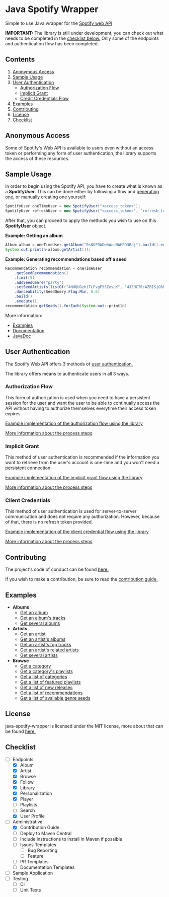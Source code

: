 # Java Spotify Wrapper
Simple to use Java wrapper for the [Spotify web API](https://developer.spotify.com/documentation/web-api/)

**IMPORTANT:** The library is still under development, you can check out what needs to be completed in the [checklist below.](https://github.com/woojiahao/java-spotify-wrapper#checklist) Only some of the endpoints and authentication flow has been 
completed.

## Contents
1. [Anonymous Access](https://github.com/woojiahao/java-spotify-wrapper#anonymous-access)
2. [Sample Usage](https://github.com/woojiahao/java-spotify-wrapper#sample-usage)
3. [User Authentication](https://github.com/woojiahao/java-spotify-wrapper#user-authentication)
   * [Authorization Flow](https://github.com/woojiahao/java-spotify-wrapper#authorization-flow)
   * [Implicit Grant](https://github.com/woojiahao/java-spotify-wrapper#implicit-grant)
   * [Credit Credentials Flow](https://github.com/woojiahao/java-spotify-wrapper#client-credentials-flow)
4. [Examples](https://github.com/woojiahao/java-spotify-wrapper#examples)
5. [Contributing](https://github.com/woojiahao/java-spotify-wrapper#contributing)
6. [License](https://github.com/woojiahao/java-spotify-wrapper#license)
7. [Checklist](https://github.com/woojiahao/java-spotify-wrapper#checklist)

## Anonymous Access
Some of Spotify's Web API is available to users even without an access token or performing any form of user authentication,
the library supports the access of these resources.

## Sample Usage
In order to begin using the Spotify API, you have to create what is known as a **SpotifyUser**. This can be done either 
by following a flow and [generating one](https://woojiahao.github.io/java-spotify-wrapper/#/authentication_guide), or 
manually creating one yourself:

```java
SpotifyUser oneTimeUser = new SpotifyUser("<access_token>");
SpotifyUser refreshUser = new SpotifyUser("<access_token>", "refresh_token");
```

After that, you can proceed to apply the methods you wish to use on this **SpotifyUser** object.

**Example: Getting an album**

```java
Album album = oneTimeUser.getAlbum("0sNOF9WDwhWunNAHPD3Baj").build().execute();
System.out.println(album.getArtist());
```

**Example: Generating recommendations based off a seed**

```java
Recommendation recommendation = oneTimeUser
    .getSeedRecommendation()
    .limit(5)
    .addSeedGenre("party")
    .setSeedArtists(listOf("4NHQUGzhtTLFvgF5SZesLK", "43ZHCT0cAZBISjO8DG9PnE"))
    .danceability(SeedQuery.Flag.Min, 0.6)
    .build()
    .execute();
recommendation.getSeeds().forEach(System.out::println)
```

More information:

* [Examples](https://github.com/woojiahao/java-spotify-wrapper/tree/master/examples)
* [Documentation](https://woojiahao.github.io/java-spotify-wrapper/)
* [JavaDoc]()

## User Authentication
The Spotify Web API offers 3 methods of [user authentication.](https://developer.spotify.com/documentation/general/guides/authorization-guide/)

The library offers means to authenticate users in all 3 ways. 

### Authorization Flow
This form of authorization is used when you need to have a persistent session for the user and want the user to be 
able to continually access the API without having to authorize themselves everytime their access token expires.

[Example implementation of the authorization flow using the library](https://github.com/woojiahao/java-spotify-wrapper/blob/master/examples/AuthorizationFlowDemo.java)

[More information about the process steps](https://woojiahao.github.io/java-spotify-wrapper/#/authentication_guide?id=authorization-flow)

### Implicit Grant
This method of user authentication is recommended if the information you want to retrieve from the user's account is 
one-time and you won't need a persistent connection.

[Example implementation of the implicit grant flow using the library](https://github.com/woojiahao/java-spotify-wrapper/blob/master/examples/ImplicitGrantDemo.java)

[More information about the process steps](https://woojiahao.github.io/java-spotify-wrapper/#/authentication_guide?id=implicit-grant)

### Client Credentials
This method of user authentication is used for server-to-server communication and does not require any authorization. 
However, because of that, there is no refresh token provided.

[Example implementation of the client credential flow using the library](https://github.com/woojiahao/java-spotify-wrapper/blob/master/examples/ClientCredentialFlowDemo.java)

[More information about the process steps](https://woojiahao.github.io/java-spotify-wrapper/#/authentication_guide?id=client-credential-flow)

## Contributing
The project's code of conduct can be found [here.](https://github.com/woojiahao/java-spotify-wrapper/blob/master/CODE_OF_CONDUCT.md)

If you wish to make a contribution, be sure to read the [contribution guide.](https://github.com/woojiahao/java-spotify-wrapper/blob/master/CONTRIBUTING.md)

## Examples

* **Albums**
    * [Get an album](https://github.com/woojiahao/java-spotify-wrapper/blob/b6b593ac15988109763cf94cb48c171fd6ecf2a6/src/main/java/me/chill/sample/AlbumQueryDemo.java#L37)
    * [Get an album's tracks](https://github.com/woojiahao/java-spotify-wrapper/blob/b6b593ac15988109763cf94cb48c171fd6ecf2a6/src/main/java/me/chill/sample/AlbumQueryDemo.java#L40)
    * [Get several albums](https://github.com/woojiahao/java-spotify-wrapper/blob/b6b593ac15988109763cf94cb48c171fd6ecf2a6/src/main/java/me/chill/sample/AlbumQueryDemo.java#L43)
* **Artists**
    * [Get an artist](https://github.com/woojiahao/java-spotify-wrapper/blob/d2d99b8a0cdee55f5399134709f5d8018307790d/src/main/java/me/chill/sample/ArtistQueryDemo.java#L39)
    * [Get an artist's albums](https://github.com/woojiahao/java-spotify-wrapper/blob/d2d99b8a0cdee55f5399134709f5d8018307790d/src/main/java/me/chill/sample/ArtistQueryDemo.java#L42)
    * [Get an artist's top tracks](https://github.com/woojiahao/java-spotify-wrapper/blob/d2d99b8a0cdee55f5399134709f5d8018307790d/src/main/java/me/chill/sample/ArtistQueryDemo.java#L45)
    * [Get an artist's related artists](https://github.com/woojiahao/java-spotify-wrapper/blob/d2d99b8a0cdee55f5399134709f5d8018307790d/src/main/java/me/chill/sample/ArtistQueryDemo.java#L48)
    * [Get several artists](https://github.com/woojiahao/java-spotify-wrapper/blob/d2d99b8a0cdee55f5399134709f5d8018307790d/src/main/java/me/chill/sample/ArtistQueryDemo.java#L51)
* **Browse**
    * [Get a category](https://github.com/woojiahao/java-spotify-wrapper/blob/d2d99b8a0cdee55f5399134709f5d8018307790d/src/main/java/me/chill/sample/BrowseQueryDemo.java#L37)
    * [Get a category's playlists](https://github.com/woojiahao/java-spotify-wrapper/blob/d2d99b8a0cdee55f5399134709f5d8018307790d/src/main/java/me/chill/sample/BrowseQueryDemo.java#L40)
    * [Get a list of categories](https://github.com/woojiahao/java-spotify-wrapper/blob/d2d99b8a0cdee55f5399134709f5d8018307790d/src/main/java/me/chill/sample/BrowseQueryDemo.java#L43)
    * [Get a list of featured playlists](https://github.com/woojiahao/java-spotify-wrapper/blob/d2d99b8a0cdee55f5399134709f5d8018307790d/src/main/java/me/chill/sample/BrowseQueryDemo.java#L46)
    * [Get a list of new releases](https://github.com/woojiahao/java-spotify-wrapper/blob/d2d99b8a0cdee55f5399134709f5d8018307790d/src/main/java/me/chill/sample/BrowseQueryDemo.java#L49)
    * [Get a list of recommendations](https://github.com/woojiahao/java-spotify-wrapper/blob/d2d99b8a0cdee55f5399134709f5d8018307790d/src/main/java/me/chill/sample/BrowseQueryDemo.java#L52)
    * [Get a list of available genre seeds](https://github.com/woojiahao/java-spotify-wrapper/blob/d2d99b8a0cdee55f5399134709f5d8018307790d/src/main/java/me/chill/sample/BrowseQueryDemo.java#L67)

## License
java-spotify-wrapper is licensed under the MIT license, more about that can be found [here.](https://opensource.org/licenses/MIT)

## Checklist
* [ ] Endpoints
    * [X] Album
    * [X] Artist
    * [X] Browse
    * [X] Follow
    * [X] Library
    * [X] Personalization
    * [X] Player
    * [ ] Playlists
    * [ ] Search
    * [X] User Profile 
* [ ] Administrative
    * [X] Contribution Guide
    * [ ] Deploy to Maven Central
    * [ ] Include instructions to install in Maven if possible
    * [ ] Issues Templates
        * [ ] Bug Reporting
        * [ ] Feature
    * [ ] PR Templates
    * [ ] Documentation Templates
* [ ] Sample Application
* [ ] Testing
    * [ ] CI
    * [ ] Unit Tests